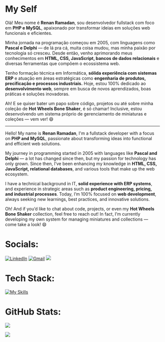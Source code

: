 # My Self
Olá! Meu nome é <b>Renan Ramadan</b>, sou desenvolvedor fullstack com foco em <b>PHP e MySQL</b>, apaixonado por transformar ideias em soluções web funcionais e eficientes.

Minha jornada na programação começou em 2005, com linguagens como <b>Pascal e Delphi</b> — de lá pra cá, muita coisa mudou, mas minha paixão por tecnologia só cresceu. Desde então, venho aprimorando meus conhecimentos em <b>HTML, CSS, JavaScript, bancos de dados relacionais</b> e diversas ferramentas que compõem o ecossistema web.

Tenho formação técnica em Informática, <b>sólida experiência com sistemas ERP</b> e atuação em áreas estratégicas como <b>engenharia de produtos, precificação e processos industriais.</b> Hoje, estou 100% dedicado ao <b>desenvolvimento web</b>, sempre em busca de novos aprendizados, boas práticas e soluções inovadoras.

Ah! E se quiser bater um papo sobre código, projetos ou até sobre minha coleção de <b>Hot Wheels Bone Shaker</b>, é só chamar! Inclusive, estou desenvolvendo um sistema próprio de gerenciamento de miniaturas e coleções — vem ver! 😄

- - - 

Hello! My name is <b>Renan Ramadan</b>, I'm a fullstack developer with a focus on <b>PHP and MySQL</b>, passionate about transforming ideas into functional and efficient web solutions.

My journey in programming started in 2005 with languages like <b>Pascal and Delphi</b> — a lot has changed since then, but my passion for technology has only grown. Since then, I’ve been enhancing my knowledge in <b>HTML, CSS, JavaScript, relational databases</b>, and various tools that make up the web ecosystem.

I have a technical background in IT, <b>solid experience with ERP systems</b>, and experience in strategic areas such as <b>product engineering, pricing, and industrial processes</b>. Today, I’m 100% focused on <b>web development</b>, always seeking new learnings, best practices, and innovative solutions.

Oh! And if you’d like to chat about code, projects, or even my <b>Hot Wheels Bone Shaker</b> collection, feel free to reach out! In fact, I’m currently developing my own system for managing miniatures and collections — come take a look! 😄


# Socials:
<!--[![Instagram](https://img.shields.io/badge/Instagram-%23E4405F.svg?style=for-the-badge&logo=Instagram&logoColor=white)](https://instagram.com/renan.ramadan) -->
[![LinkedIn](https://img.shields.io/badge/linkedin-%230077B5.svg?style=for-the-badge&logo=linkedin&logoColor=white)](https://www.linkedin.com/in/renanramadan) 
[![Gmail](https://img.shields.io/badge/Gmail-D14836?style=for-the-badge&logo=gmail&logoColor=white)](mailto:renanramadan@gmail.com)
<a href= 'https://wa.me/5521964380356'><img src="https://img.shields.io/badge/WhatsApp-25D366?style=for-the-badge&logo=whatsapp&logoColor=white"></a>


# Tech Stack:

[![My Skills](https://skillicons.dev/icons?i=html,css,htmx,bootstrap,js,php,mysql,github&theme=dark)](https://skillicons.dev)


# GitHub Stats:
<p>
<img src="https://github-readme-stats.vercel.app/api?username=renanramadan&theme=dark&show_icons=true&include_all_commits=false&count_private=false" align="center">
</p>

<p>
<img src="https://github-readme-stats.vercel.app/api/top-langs/?username=renanramadan&theme=dark&show_icons=true&include_all_commits=false&count_private=false&layout=compact" align="center">
</p>
